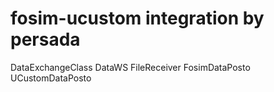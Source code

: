 # fosim-ucustom integration by persada
DataExchangeClass
DataWS
FileReceiver
FosimDataPosto
UCustomDataPosto

